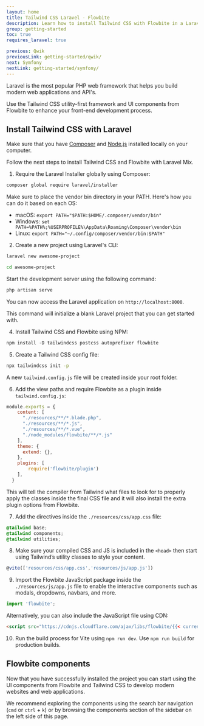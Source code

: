 ```yaml
---
layout: home
title: Tailwind CSS Laravel - Flowbite
description: Learn how to install Tailwind CSS with Flowbite in a Laravel PHP project and start building modern websites with the most popular PHP framework in the world
group: getting-started
toc: true
requires_laravel: true

previous: Qwik
previousLink: getting-started/qwik/
next: Symfony
nextLink: getting-started/symfony/
---
```


Laravel is the most popular PHP web framework that helps you build modern web applications and API's.

Use the Tailwind CSS utility-first framework and UI components from Flowbite to enhance your front-end development process.

## Install Tailwind CSS with Laravel

Make sure that you have <a href="https://getcomposer.org/" rel="nofollow">Composer</a> and <a href="https://nodejs.org/en/" rel="nofollow">Node.js</a> installed locally on your computer.

Follow the next steps to install Tailwind CSS and Flowbite with Laravel Mix. 

1. Require the Laravel Installer globally using Composer:

```bash
composer global require laravel/installer
```

Make sure to place the vendor bin directory in your PATH. Here's how you can do it based on each OS:

- macOS: `export PATH="$PATH:$HOME/.composer/vendor/bin"`
- Windows: `set PATH=%PATH%;%USERPROFILE%\AppData\Roaming\Composer\vendor\bin`
- Linux: `export PATH="~/.config/composer/vendor/bin:$PATH"`

2. Create a new project using Laravel's CLI:

```bash
laravel new awesome-project

cd awesome-project
```

Start the development server using the following command:

```bash
php artisan serve
```

You can now access the Laravel application on `http://localhost:8000`.

This command will initialize a blank Laravel project that you can get started with.

4. Install Tailwind CSS and Flowbite using NPM:

```javascript
npm install -D tailwindcss postcss autoprefixer flowbite
```

5. Create a Tailwind CSS config file:

```bash
npx tailwindcss init -p
```

A new `tailwind.config.js` file will be created inside your root folder.

6. Add the view paths and require Flowbite as a plugin inside `tailwind.config.js`:

```javascript
module.exports = {
    content: [
      "./resources/**/*.blade.php",
      "./resources/**/*.js",
      "./resources/**/*.vue",
      "./node_modules/flowbite/**/*.js"
    ],
    theme: {
      extend: {},
    },
    plugins: [
        require('flowbite/plugin')
    ],
  }
```

This will tell the compiler from Tailwind what files to look for to properly apply the classes inside the final CSS file and it will also install the extra plugin options from Flowbite.

7. Add the directives inside the `./resources/css/app.css` file:

```css
@tailwind base;
@tailwind components;
@tailwind utilities;
```

8. Make sure your compiled CSS and JS is included in the `<head>` then start using Tailwind’s utility classes to style your content.

```javascript
@vite(['resources/css/app.css','resources/js/app.js'])
```

9. Import the Flowbite JavaScript package inside the `./resources/js/app.js` file to enable the interactive components such as modals, dropdowns, navbars, and more.

```javascript
import 'flowbite';
```

Alternatively, you can also include the JavaScript file using CDN:

```html
<script src="https://cdnjs.cloudflare.com/ajax/libs/flowbite/{{< current_version >}}/flowbite.min.js"></script>
```

10. Run the build process for Vite using `npm run dev`. Use `npm run build` for production builds.

## Flowbite components

Now that you have successfully installed the project you can start using the UI components from Flowbite and Tailwind CSS to develop modern websites and web applications.

We recommend exploring the components using the search bar navigation (`cmd` or `ctrl` + `k`) or by browsing the components section of the sidebar on the left side of this page.

<!-- ## Boilerplate Github Repository

Download or clone the Flowbite Laravel Github boilerplate repository to get access to a project that already has Laravel, Tailwind CSS, and Flowbite set up for development.

```bash
git clone ...
``` -->
